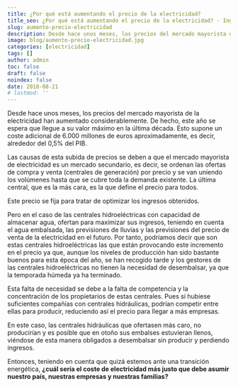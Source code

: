 ```yaml
---
title: ¿Por qué está aumentando el precio de la electricidad?
title_seo: ¿Por qué está aumentando el precio de la electricidad? - Ingeniería Solvent
slug: aumento-precio-electricidad
description: Desde hace unos meses, los precios del mercado mayorista de la electricidad han aumentado considerablemente. De hecho, este año se espera que llegue a su
image: blog/aumento-precio-electricidad.jpg
categories: [electricidad]
tags: []
author: admin
toc: false
draft: false
noindex: false
date: 2018-08-21
# lastmod: ''
---
```

Desde hace unos meses, los precios del mercado mayorista de la electricidad han aumentado considerablemente. De hecho, este año se espera que llegue a su valor máximo en la última década. Esto supone un coste adicional de 6.000 millones de euros aproximadamente, es decir, alrededor del 0,5% del PIB.

Las causas de esta subida de precios se deben a que el mercado mayorista de electricidad es un mercado secundario, es decir, se ordenan las ofertas de compra y venta (centrales de generación) por precio y se van uniendo los volúmenes hasta que se cubre toda la demanda existente. La última central, que es la más cara, es la que define el precio para todos.

Este precio se fija para tratar de optimizar los ingresos obtenidos.

Pero en el caso de las centrales hidroeléctricas con capacidad de almacenar agua, ofertan para maximizar sus ingresos, teniendo en cuenta el agua embalsada, las previsiones de lluvias y las previsiones del precio de venta de la electricidad en el futuro. Por tanto, podríamos decir que son estas centrales hidroeléctricas las que están provocando este incremento en el precio ya que, aunque los niveles de producción han sido bastante buenos para esta época del año, se han recogido tarde y los gestores de las centrales hidroeléctricas no tienen la necesidad de desembalsar, ya que la temporada húmeda ya ha terminado.

Esta falta de necesidad se debe a la falta de competencia y la concentración de los propietarios de estas centrales. Pues si hubiese suficientes compañías con centrales hidráulicas, podrían competir entre ellas para producir, reduciendo así el precio para llegar a más empresas.

En este caso, las centrales hidráulicas que ofertasen más caro, no producirían y es posible que en otoño sus embalses estuvieran llenos, viéndose de esta manera obligados a desembalsar sin producir y perdiendo ingresos.

Entonces, teniendo en cuenta que quizá estemos ante una transición energética, **¿cuál sería el coste de electricidad más justo que debe asumir nuestro país, nuestras empresas y nuestras familias?**
